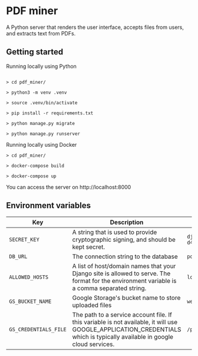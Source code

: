# PDF miner

A Python server that renders the user interface, accepts files from users, and extracts text from PDFs.

## Getting started


Running locally using Python

```

> cd pdf_miner/

> python3 -m venv .venv

> source .venv/bin/activate

> pip install -r requirements.txt

> python manage.py migrate

> python manage.py runserver

```

Running locally using Docker
```
> cd pdf_miner/

> docker-compose build

> docker-compose up
```

You can access the server on http://localhost:8000

## Environment variables

| Key         | Description | Example |
| -----------  | ----------- |----------- |
| `SECRET_KEY` | A string that is used to provide cryptographic signing, and should be kept secret. | `django-insecure-d462upu)4h4fx!8vl1%g+^#rjk)m#y^1tsul89bq^ttgni+9k=` |
| `DB_URL` | The connection string to the database | `postgres://user:password@host:port/dbname` |
| `ALLOWED_HOSTS` | A list of host/domain names that your Django site is allowed to serve. The format for the environment variable is a comma separated string. | `localhost,otherdomain` |
| `GS_BUCKET_NAME` | Google Storage's bucket name to store uploaded files | `web_app_bucket` |
| `GS_CREDENTIALS_FILE` | The path to a service account file. If this variable is not available, it will use GOOGLE_APPLICATION_CREDENTIALS which is typically available in google cloud services. | `/path/bucket_service_account.json` |
